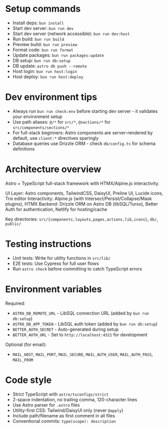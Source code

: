# Setup commands

- Install deps: `bun install`
- Start dev server: `bun run dev`
- Start dev server (network accessible): `bun run dev:host`
- Run build: `bun run build`
- Preview build: `bun run preview`
- Format code: `bun run format`
- Update packages: `bun run packages:update`
- DB setup: `bun run db:setup`
- DB update: `astro db push --remote`
- Host login: `bun run host:login`
- Host deploy: `bun run host:deploy`

# Dev environment tips

- Always run `bun run check:env` before starting dev server - it validates your environment setup
- Use path aliases: `@/*` for `src/*`, `@sections/*` for `src/components/sections/*`
- For full-stack beginners: Astro components are server-rendered by default, use `client:*` directives sparingly
- Database queries use Drizzle ORM - check `db/config.ts` for schema definitions

# Architecture overview

Astro + TypeScript full-stack framework with HTMX/Alpine.js interactivity.

UI Layer: Astro components, TailwindCSS, DaisyUI, Preline UI, Lucide icons, Trix editor
Interactivity: Alpine.js (with Intersect/Persist/Collapse/Mask plugins), HTMX
Backend: Drizzle ORM on Astro DB (libSQL/Turso), Better Auth for authentication, Netlify for hosting/cache

Key directories: `src/{components,layouts,pages,actions,lib,icons}`, `db/`, `public/`

# Testing instructions

- Unit tests: Write for utility functions in `src/lib/`
- E2E tests: Use Cypress for full user flows
- Run `astro check` before committing to catch TypeScript errors

# Environment variables

Required:

- `ASTRO_DB_REMOTE_URL` - LibSQL connection URL (added by `bun run db:setup`)
- `ASTRO_DB_APP_TOKEN` - LibSQL auth token (added by `bun run db:setup`)
- `BETTER_AUTH_SECRET` - Auto-generated during setup
- `BETTER_AUTH_URL` - Set to `http://localhost:4321` for development

Optional (for email):

- `MAIL_HOST`, `MAIL_PORT`, `MAIL_SECURE`, `MAIL_AUTH_USER`, `MAIL_AUTH_PASS`, `MAIL_FROM`

# Code style

- Strict TypeScript with `astro/tsconfigs/strict`
- 2-space indentation, no trailing comma, 120-character lines
- Use Astro parser for `.astro` files
- Utility-first CSS: Tailwind/DaisyUI only (never `@apply`)
- Include path/filename as first comment in all files
- Conventional commits: `type(scope): description`
